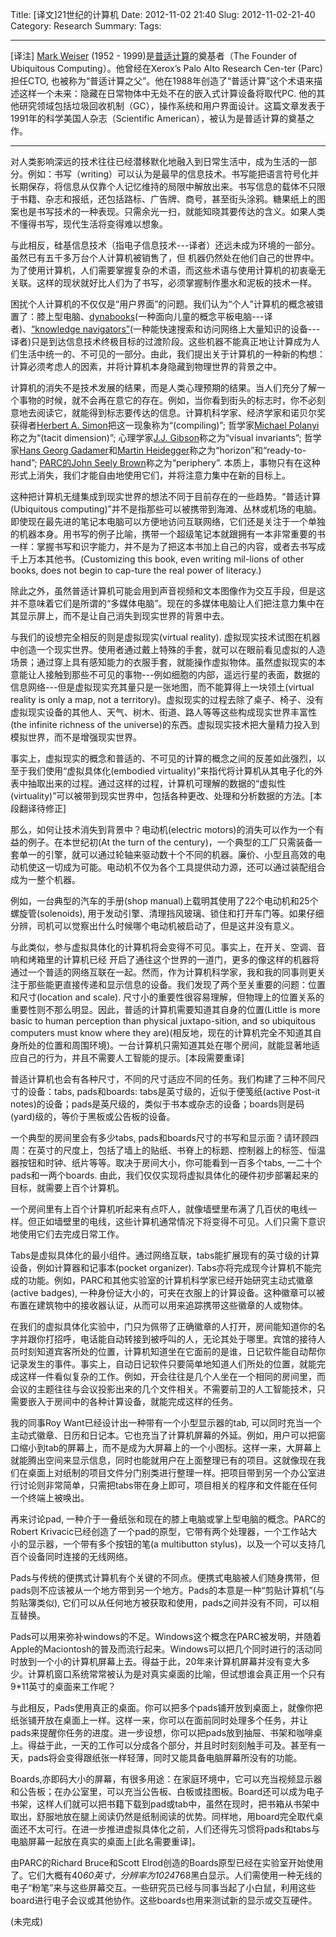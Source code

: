 Title: [译文]21世纪的计算机
Date: 2012-11-02 21:40
Slug: 2012-11-02-21-40
Category: Research
Summary: 
Tags: 

---

[译注] [Mark Weiser][1] (1952 - 1999)是[普适计算][2]的奠基者（The Founder of Ubiquitous Computing）。他曾经在Xerox’s Palo Alto Research Cen-ter (Parc)担任CTO, 也被称为“普适计算之父”。他在1988年创造了“普适计算”这个术语来描述这样一个未来：隐藏在日常物体中无处不在的嵌入式计算设备将取代PC. 他的其他研究领域包括垃圾回收机制（GC），操作系统和用户界面设计。这篇文章发表于1991年的科学美国人杂志（Scientific American），被认为是普适计算的奠基之作。
<hr>

对人类影响深远的技术往往已经潜移默化地融入到日常生活中，成为生活的一部分。例如：书写（writing）可以认为是最早的信息技术。书写能把语言符号化并长期保存，将信息从仅靠个人记忆维持的局限中解放出来。书写信息的载体不只限于书籍、杂志和报纸，还包括路标、广告牌、商号，甚至街头涂鸦。糖果纸上的图案也是书写技术的一种表现。只需余光一扫，就能知晓其要传达的含义。如果人类不懂得书写，现代生活将变得难以想象。


与此相反，硅基信息技术（指电子信息技术---译者）还远未成为环境的一部分。虽然已有五千多万台个人计算机被销售了，但
机器仍然处在他们自己的世界中。为了使用计算机，人们需要掌握复杂的术语，而这些术语与使用计算机的初衷毫无关联。这样的现状就好比人们为了书写，必须掌握制作墨水和泥板的技术一样。

困扰个人计算机的不仅仅是“用户界面”的问题。我们认为“个人”计算机的概念被错置了：膝上型电脑、[dynabooks][3](一种面向儿童的概念平板电脑---译者)、[“knowledge navigators”][4](一种能快速搜索和访问网络上大量知识的设备---译者)只是到达信息技术终极目标的过渡阶段。这些机器不能真正地让计算成为人们生活中统一的、不可见的一部分。由此，我们提出关于计算机的一种新的构想：计算必须考虑人的因素，并将计算机本身隐藏到物理世界的背景之中。

计算机的消失不是技术发展的结果，而是人类心理预期的结果。当人们充分了解一个事物的时候，就不会再在意它的存在。例如，当你看到街头的标志时，你不必刻意地去阅读它，就能得到标志要传达的信息。计算机科学家、经济学家和诺贝尔奖获得者[Herbert A. Simon][5]把这一现象称为“(compiling)”; 哲学家[Michael Polanyi][6]称之为“(tacit
dimension)”; 心理学家[J.J. Gibson][7]称之为“visual
invariants”; 哲学家[Hans Georg Gadamer][8]和[Martin Heidegger][9]称之为“horizon”和“ready-to-hand”; [PARC的John Seely Brown][10]称之为“periphery”. 本质上，事物只有在这种形式上消失，我们才能自由地使用它们，并将注意力集中在新的目标上。

这种把计算机无缝集成到现实世界的想法不同于目前存在的一些趋势。“普适计算(Ubiquitous computing)”并不是指那些可以被携带到海滩、丛林或机场的电脑。即使现在最先进的笔记本电脑可以方便地访问互联网络，它们还是关注于一个单独的机器本身。用书写的例子比喻，携带一个超级笔记本就跟拥有一本非常重要的书一样：掌握书写和识字能力，并不是为了把这本书加上自己的内容，或者去书写成千上万本其他书。(Customizing this book, even writing mil-lions of other books, does not begin to cap-ture the real power of literacy.)

除此之外，虽然普适计算机可能会用到声音视频和文本图像作为交互手段，但是这并不意味着它们是所谓的“多媒体电脑”。现在的多媒体电脑让人们把注意力集中在其显示屏上，而不是让自己消失到现实世界的背景中去。

与我们的设想完全相反的则是虚拟现实(virtual reality). 虚拟现实技术试图在机器中创造一个现实世界。使用者通过戴上特殊的手套，就可以在眼前看见虚拟的人造场景；通过穿上具有感知能力的衣服手套，就能操作虚拟物体。虽然虚拟现实的本意能让人接触到那些不可见的事物---例如细胞的内部，遥远行星的表面，数据的信息网络---但是虚拟现实充其量只是一张地图，而不能算得上一块领土(virtual reality
is only a map, not a territory)。虚拟现实的过程去除了桌子、椅子、没有虚拟现实设备的其他人、天气、树木、街道、路人等等这些构成现实世界丰富性(the infinite richness of the universe)的东西。虚拟现实技术把大量精力投入到模拟世界，而不是增强现实世界。

事实上，虚拟现实的概念和普适的、不可见的计算的概念之间的反差如此强烈，以至于我们使用“虚拟具体化(embodied virtuality)”来指代将计算机从其电子化的外表中抽取出来的过程。通过这样的过程，计算机可理解的数据的“虚拟性(virtuality)”可以被带到现实世界中，包括各种更改、处理和分析数据的方法。[本段翻译待修正]

那么，如何让技术消失到背景中？电动机(electric motors)的消失可以作为一个有益的例子。在本世纪初(At the turn of the century)，一个典型的工厂只需装备一套单一的引擎，就可以通过轮轴来驱动数十个不同的机器。廉价、小型且高效的电动机使这一切成为可能。电动机不仅为各个工具提供动力源，还可以通过装配组合成为一整个机器。

例如，一台典型的汽车的手册(shop manual)上载明其使用了22个电动机和25个螺旋管(solenoids), 用于发动引擎、清理挡风玻璃、锁住和打开车门等。如果仔细分辨，司机可以觉察出什么时候哪个电动机被启动了，但是这并没有意义。

与此类似，参与虚拟具体化的计算机将会变得不可见。事实上，在开关、空调、音响和烤箱里的计算机已经
开启了通往这个世界的一道门，更多的像这样的机器将通过一个普适的网络互联在一起。然而，作为计算机科学家，我和我的同事则更关注于那些能更直接传递和显示信息的设备。我们发现了两个至关重要的问题：位置和尺寸(location and scale). 尺寸小的重要性很容易理解，但物理上的位置关系的重要性则不那么明显。因此，普适的计算机需要知道其自身的位置(Little is more basic to
human perception than physical juxtapo-sition, and so ubiquitous computers must
know where they are)(相反地，现在的计算机完全不知道其自身所处的位置和周围环境)。一台计算机只需知道其处在哪个房间，就能显著地适应自己的行为，并且不需要人工智能的提示。[本段需要重译]

普适计算机也会有各种尺寸，不同的尺寸适应不同的任务。我们构建了三种不同尺寸的设备：tabs, pads和boards: tabs是英寸级的，近似于便笺纸(active Post-it
notes)的设备；pads是英尺级的，类似于书本或杂志的设备；boards则是码(yard)级的，等价于黑板或公告板的设备。

一个典型的房间里会有多少tabs, pads和boards尺寸的书写和显示面？请环顾四周：在英寸的尺度上，包括了墙上的贴纸、书脊上的标题、控制器上的标签、恒温器按钮和时钟、纸片等等。取决于房间大小，你可能看到一百多个tabs, 一二十个pads和一两个boards. 由此，我们仅仅实现将虚拟具体化的硬件初步部署起来的目标，就需要上百个计算机。

一个房间里有上百个计算机听起来有点吓人，就像墙壁里布满了几百伏的电线一样。但正如墙壁里的电线，这些计算机通常情况下将变得不可见。人们只需下意识地使用它们去完成日常工作。

Tabs是虚拟具体化的最小组件。通过网络互联，tabs能扩展现有的英寸级的计算设备，例如计算器和记事本(pocket organizer). Tabs亦将完成现今计算机不能完成的功能。例如，PARC和其他实验室的计算机科学家已经开始研究主动式徽章(active badges), 一种身份证大小的，可夹在衣服上的计算设备。这种徽章可以被布置在建筑物中的接收器认证，从而可以用来追踪携带这些徽章的人或物体。

在我们的虚拟具体化实验中，门只为佩带了正确徽章的人打开，房间能知道你的名字并跟你打招呼，电话能自动转接到被呼叫的人，无论其处于哪里。宾馆的接待人员时刻知道宾客所处的位置，计算机知道坐在它面前的是谁，日记软件能自动帮你记录发生的事件。事实上，自动日记软件只要简单地知道人们所处的位置，就能完成这样一件看似复杂的工作。例如，开会往往是几个人坐在一个相同的房间里，而会议的主题往往与会议投影出来的几个文件相关。不需要前卫的人工智能技术，只需要嵌入于房间中的各种计算设备，就能完成这样的任务。

我的同事Roy Want已经设计出一种带有一个小型显示器的tab, 可以同时充当一个主动式徽章、日历和日记本。它也充当了计算机屏幕的外延。例如，用户可以把窗口缩小到tab的屏幕上，而不是成为大屏幕上的一个小图标。这样一来，大屏幕上就能腾出空间来显示信息，同时也能就用户在上面整理已有的项目。这就像现在我们在桌面上对纸制的项目文件分门别类进行整理一样。把项目带到另一个办公室进行讨论则非常简单，只需把tabs带在身上即可，项目相关的程序和文件能在任何一个终端上被唤出。

再来讨论pad, 一种介于一叠纸张和现在的膝上电脑或掌上型电脑的概念。PARC的Robert Krivacic已经创造了一个pad的原型，它带有两个处理器，一个工作站大小的显示器，一个带有多个按钮的笔(a multibutton stylus)，以及一个可以支持几百个设备同时连接的无线网络。

Pads与传统的便携式计算机有个关键的不同点。便携式电脑被人们随身携带，但pads则不应该被从一个地方带到另一个地方。Pads的本意是一种“剪贴计算机”(与剪贴簿类似), 它们可以从任何地方被获取和使用，pads之间并没有不同，可以相互替换。

Pads可以用来弥补windows的不足。Windows这个概念在PARC被发明，并随着Apple的Maciontosh的普及而流行起来。Windows可以把几个同时进行的活动同时放到一个小的计算机屏幕上去。得益于此，20年来计算机屏幕并没有变大多少。计算机窗口系统常常被认为是对真实桌面的比喻，但试想谁会真正用一个只有9*11英寸的桌面来工作呢？

与此相反，Pads使用真正的桌面。你可以把多个pads铺开放到桌面上，就像你把纸张铺开放在桌面上一样。这样一来，你可以在面前同时处理多个任务，并让pads来提醒你任务的进度。进一步设想，你可以把pads放到抽屉、书架和咖啡桌上。得益于此，一天的工作可以分成各个部分，并且时时刻刻触手可及。甚至有一天，pads将会变得跟纸张一样轻薄，同时又能具备电脑屏幕所没有的功能。

Boards,亦即码大小的屏幕，有很多用途：在家庭环境中，它可以充当视频显示器和公告板；在办公室里，可以充当公告板、白板或挂图板。Board还可以成为电子书架，这样人们就可以把书籍下载到pad或tab中，虽然在现时，把书箱从书架中取出，舒服地放在腿上阅读仍然是纸制阅读的优势。同样地，用board完全取代桌面还不太可行。在进一步推进虚拟具体化之前，人们还得先习惯将pads和tabs与电脑屏幕一起放在真实的桌面上[此名需要重译]。

由PARC的Richard Bruce和Scott Elrod创造的Boards原型已经在实验室开始使用了。它们大概有40*60英寸，分辨率为1024*768黑白显示。人们需使用一种无线的电子“粉笔”来与这些屏幕交互。一些研究员已经与同事当起了小白鼠，利用这些board进行电子会议或其他协作。这些boards也用来测试新的显示或交互硬件。


(未完成)


[1]: http://en.wikipedia.org/wiki/Mark_Weiser
[2]: http://zh.wikipedia.org/wiki/%E6%99%AE%E9%80%82%E8%AE%A1%E7%AE%97
[3]: http://en.wikipedia.org/wiki/Dynabook
[4]: http://en.wikipedia.org/wiki/Knowledge_Navigator
[5]: http://en.wikipedia.org/wiki/Herbert_A._Simon
[6]: http://en.wikipedia.org/wiki/Michael_Polanyi
[7]: http://en.wikipedia.org/wiki/J.J._Gibson
[8]: http://en.wikipedia.org/wiki/Hans-Georg_Gadamer
[9]: http://en.wikipedia.org/wiki/Martin_Heidegger
[10]: http://en.wikipedia.org/wiki/John_Seely_Brown

